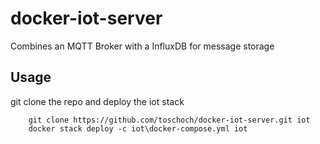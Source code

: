 # docker-iot-server
Combines an MQTT Broker with a InfluxDB for message storage

Usage
-----

git clone the repo and deploy the iot stack
```
    git clone https://github.com/toschoch/docker-iot-server.git iot
    docker stack deploy -c iot\docker-compose.yml iot
```
